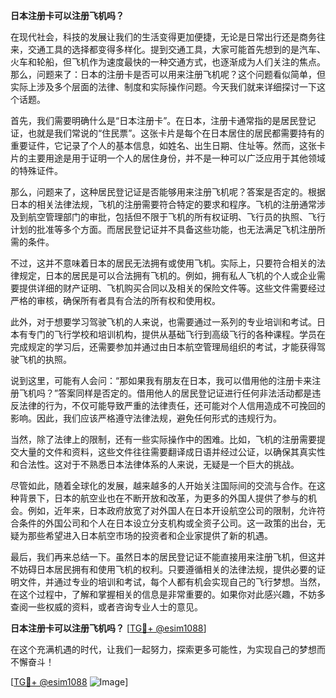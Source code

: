 **日本注册卡可以注册飞机吗？**

在现代社会，科技的发展让我们的生活变得更加便捷，无论是日常出行还是商务往来，交通工具的选择都变得多样化。提到交通工具，大家可能首先想到的是汽车、火车和轮船，但飞机作为速度最快的一种交通方式，也逐渐成为人们关注的焦点。那么，问题来了：日本的注册卡是否可以用来注册飞机呢？这个问题看似简单，但实际上涉及多个层面的法律、制度和实际操作问题。今天我们就来详细探讨一下这个话题。

首先，我们需要明确什么是“日本注册卡”。在日本，注册卡通常指的是居民登记证，也就是我们常说的“住民票”。这张卡片是每个在日本居住的居民都需要持有的重要证件，它记录了个人的基本信息，如姓名、出生日期、住址等。然而，这张卡片的主要用途是用于证明一个人的居住身份，并不是一种可以广泛应用于其他领域的特殊证件。

那么，问题来了，这种居民登记证是否能够用来注册飞机呢？答案是否定的。根据日本的相关法律法规，飞机的注册需要符合特定的要求和程序。飞机的注册通常涉及到航空管理部门的审批，包括但不限于飞机的所有权证明、飞行员的执照、飞行计划的批准等多个方面。而居民登记证并不具备这些功能，也无法满足飞机注册所需的条件。

不过，这并不意味着日本的居民无法拥有或使用飞机。实际上，只要符合相关的法律规定，日本的居民是可以合法拥有飞机的。例如，拥有私人飞机的个人或企业需要提供详细的财产证明、飞机购买合同以及相关的保险文件等。这些文件需要经过严格的审核，确保所有者具有合法的所有权和使用权。

此外，对于想要学习驾驶飞机的人来说，也需要通过一系列的专业培训和考试。日本有专门的飞行学校和培训机构，提供从基础飞行到高级飞行的各种课程。学员在完成规定的学习后，还需要参加并通过由日本航空管理局组织的考试，才能获得驾驶飞机的执照。

说到这里，可能有人会问：“那如果我有朋友在日本，我可以借用他的注册卡来注册飞机吗？”答案同样是否定的。借用他人的居民登记证进行任何非法活动都是违反法律的行为，不仅可能导致严重的法律责任，还可能对个人信用造成不可挽回的影响。因此，我们应该严格遵守法律法规，避免任何形式的违规行为。

当然，除了法律上的限制，还有一些实际操作中的困难。比如，飞机的注册需要提交大量的文件和资料，这些文件往往需要翻译成日语并经过公证，以确保其真实性和合法性。这对于不熟悉日本法律体系的人来说，无疑是一个巨大的挑战。

尽管如此，随着全球化的发展，越来越多的人开始关注国际间的交流与合作。在这种背景下，日本的航空业也在不断开放和改革，为更多的外国人提供了参与的机会。例如，近年来，日本政府放宽了对外国人在日本开设航空公司的限制，允许符合条件的外国公司和个人在日本设立分支机构或全资子公司。这一政策的出台，无疑为那些希望进入日本航空市场的投资者和企业家提供了新的机遇。

最后，我们再来总结一下。虽然日本的居民登记证不能直接用来注册飞机，但这并不妨碍日本居民拥有和使用飞机的权利。只要遵循相关的法律法规，提供必要的证明文件，并通过专业的培训和考试，每个人都有机会实现自己的飞行梦想。当然，在这个过程中，了解和掌握相关的信息是非常重要的。如果你对此感兴趣，不妨多查阅一些权威的资料，或者咨询专业人士的意见。

**日本注册卡可以注册飞机吗？** [[TG💪+ @esim1088](https://t.me/s/esim1088)]

在这个充满机遇的时代，让我们一起努力，探索更多可能性，为实现自己的梦想而不懈奋斗！

[[TG💪+ @esim1088](https://t.me/s/esim1088) ![Image](https://i.postimg.cc/4NQfJmqS/Snipaste-2025-05-13-00-14-12.png)]